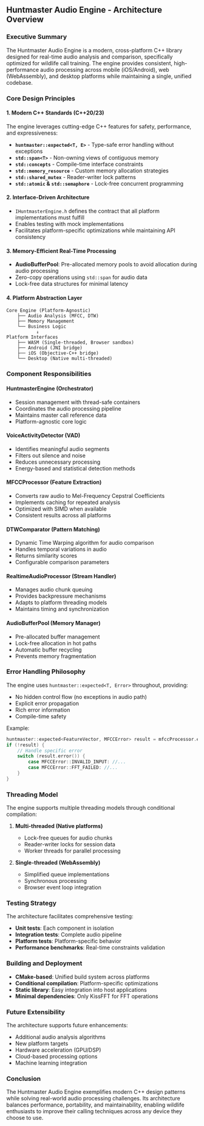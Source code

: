 ## Huntmaster Audio Engine - Architecture Overview

### Executive Summary

The Huntmaster Audio Engine is a modern, cross-platform C++ library designed for real-time audio analysis and comparison, specifically optimized for wildlife call training. The engine provides consistent, high-performance audio processing across mobile (iOS/Android), web (WebAssembly), and desktop platforms while maintaining a single, unified codebase.

### Core Design Principles

#### 1. **Modern C++ Standards (C++20/23)**

The engine leverages cutting-edge C++ features for safety, performance, and expressiveness:

- **`huntmaster::expected<T, E>`** - Type-safe error handling without exceptions
- **`std::span<T>`** - Non-owning views of contiguous memory
- **`std::concepts`** - Compile-time interface constraints
- **`std::memory_resource`** - Custom memory allocation strategies
- **`std::shared_mutex`** - Reader-writer lock patterns
- **`std::atomic` & `std::semaphore`** - Lock-free concurrent programming

#### 2. **Interface-Driven Architecture**

- `IHuntmasterEngine.h` defines the contract that all platform implementations must fulfill
- Enables testing with mock implementations
- Facilitates platform-specific optimizations while maintaining API consistency

#### 3. **Memory-Efficient Real-Time Processing**

- **AudioBufferPool**: Pre-allocated memory pools to avoid allocation during audio processing
- Zero-copy operations using `std::span` for audio data
- Lock-free data structures for minimal latency

#### 4. **Platform Abstraction Layer**

```
Core Engine (Platform-Agnostic)
    ├── Audio Analysis (MFCC, DTW)
    ├── Memory Management
    └── Business Logic
           ↓
Platform Interfaces
    ├── WASM (Single-threaded, Browser sandbox)
    ├── Android (JNI bridge)
    ├── iOS (Objective-C++ bridge)
    └── Desktop (Native multi-threaded)
```

### Component Responsibilities

#### **HuntmasterEngine** (Orchestrator)

- Session management with thread-safe containers
- Coordinates the audio processing pipeline
- Maintains master call reference data
- Platform-agnostic core logic

#### **VoiceActivityDetector** (VAD)

- Identifies meaningful audio segments
- Filters out silence and noise
- Reduces unnecessary processing
- Energy-based and statistical detection methods

#### **MFCCProcessor** (Feature Extraction)

- Converts raw audio to Mel-Frequency Cepstral Coefficients
- Implements caching for repeated analysis
- Optimized with SIMD when available
- Consistent results across all platforms

#### **DTWComparator** (Pattern Matching)

- Dynamic Time Warping algorithm for audio comparison
- Handles temporal variations in audio
- Returns similarity scores
- Configurable comparison parameters

#### **RealtimeAudioProcessor** (Stream Handler)

- Manages audio chunk queuing
- Provides backpressure mechanisms
- Adapts to platform threading models
- Maintains timing and synchronization

#### **AudioBufferPool** (Memory Manager)

- Pre-allocated buffer management
- Lock-free allocation in hot paths
- Automatic buffer recycling
- Prevents memory fragmentation

### Error Handling Philosophy

The engine uses `huntmaster::expected<T, Error>` throughout, providing:

- No hidden control flow (no exceptions in audio path)
- Explicit error propagation
- Rich error information
- Compile-time safety

Example:

```cpp
huntmaster::expected<FeatureVector, MFCCError> result = mfccProcessor.extractFeatures(audioSpan);
if (!result) {
    // Handle specific error
    switch (result.error()) {
        case MFCCError::INVALID_INPUT: //...
        case MFCCError::FFT_FAILED: //...
    }
}
```

### Threading Model

The engine supports multiple threading models through conditional compilation:

1. **Multi-threaded (Native platforms)**

   - Lock-free queues for audio chunks
   - Reader-writer locks for session data
   - Worker threads for parallel processing

2. **Single-threaded (WebAssembly)**
   - Simplified queue implementations
   - Synchronous processing
   - Browser event loop integration

### Testing Strategy

The architecture facilitates comprehensive testing:

- **Unit tests**: Each component in isolation
- **Integration tests**: Complete audio pipeline
- **Platform tests**: Platform-specific behavior
- **Performance benchmarks**: Real-time constraints validation

### Building and Deployment

- **CMake-based**: Unified build system across platforms
- **Conditional compilation**: Platform-specific optimizations
- **Static library**: Easy integration into host applications
- **Minimal dependencies**: Only KissFFT for FFT operations

### Future Extensibility

The architecture supports future enhancements:

- Additional audio analysis algorithms
- New platform targets
- Hardware acceleration (GPU/DSP)
- Cloud-based processing options
- Machine learning integration

### Conclusion

The Huntmaster Audio Engine exemplifies modern C++ design patterns while solving real-world audio processing challenges. Its architecture balances performance, portability, and maintainability, enabling wildlife enthusiasts to improve their calling techniques across any device they choose to use.
